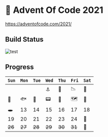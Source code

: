 # 🎄 Advent Of Code 2021
https://adventofcode.com/2021/

## Build Status

![test](https://github.com/maratynsky/adventofcode2021/actions/workflows/github-actions.yml/badge.svg)

## Progress

| `Sun` | `Mon`  | `Tue` | `Wed`  | `Thu`  | `Fri`  | `Sat` |
|-------|--------|-------|--------|--------|--------|-------|
|       |        |       | ⚓️     | 🤿     | 📉     | 🦑    |
| 💨    | 🐟     | 🦀     | 📟      | 🌋    | 🗺     | 🐙    |
| 🕳    | 13     | 14    | 15     | 16     | 17     | 18    |
| 19    | 20     | 21    | 22     | 23     | 24     | 🏁    |
| ~~26~~ | ~~27~~ | ~~28~~ | ~~29~~ | ~~30~~ | ~~31~~ | 🥂    |
